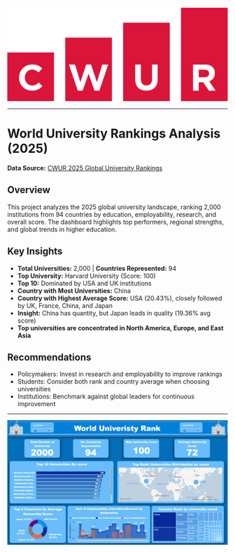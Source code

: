<p align="center">
  <img src="cwur_logo.svg" alt="Web App Sample" width="600"/>
</p>

---

# World University Rankings Analysis (2025)

**Data Source:** [CWUR 2025 Global University Rankings](https://cwur.org/2025.php)

## Overview
This project analyzes the 2025 global university landscape, ranking 2,000 institutions from 94 countries by education, employability, research, and overall score. The dashboard highlights top performers, regional strengths, and global trends in higher education.

## Key Insights
- **Total Universities:** 2,000 | **Countries Represented:** 94
- **Top University:** Harvard University (Score: 100)
- **Top 10:** Dominated by USA and UK institutions
- **Country with Most Universities:** China
- **Country with Highest Average Score:** USA (20.43%), closely followed by UK, France, China, and Japan
- **Insight:** China has quantity, but Japan leads in quality (19.36% avg score)
- **Top universities are concentrated in North America, Europe, and East Asia**

## Recommendations
- Policymakers: Invest in research and employability to improve rankings
- Students: Consider both rank and country average when choosing universities
- Institutions: Benchmark against global leaders for continuous improvement

---

<p align="center">
  <img src="Dash 1.png" alt="Web App Sample" width="600"/>
</p>

